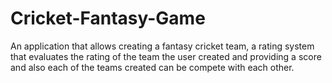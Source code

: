 # Cricket-Fantasy-Game
An application that allows creating a fantasy cricket team, a rating system that evaluates the rating of the team  the user created and providing a score and also each of the teams created can be compete with each other.
